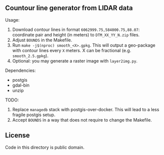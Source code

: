 Countour line generator from LIDAR data
---------------------------------------

Usage:

1. Download contour lines in format `6062999.75,584000.75,88.07`: coordinate
   pair and height (in meters) to `DTM_XX_YY_N.zip` files.
2. Adjust `BOUNDS` in the Makefile.
3. Run `make -j$(nproc) smooth_<X>.gpkg`. This will output a geo-package with
   contour lines every `X` meters. X can be fractional (e.g.
   `smooth_2.5.gpkg`).
4. Optional: you may generate a raster image with `layer2img.py`.

Dependencies:

- postgis
- gdal-bin
- unzip

TODO:

1. Replace `managedb` stack with postgis-over-docker. This will lead to a less
   fragile postgis setup.
2. Accept `BOUNDS` in a way that does not require to change the Makefile.

License
-------

Code in this directory is public domain.
